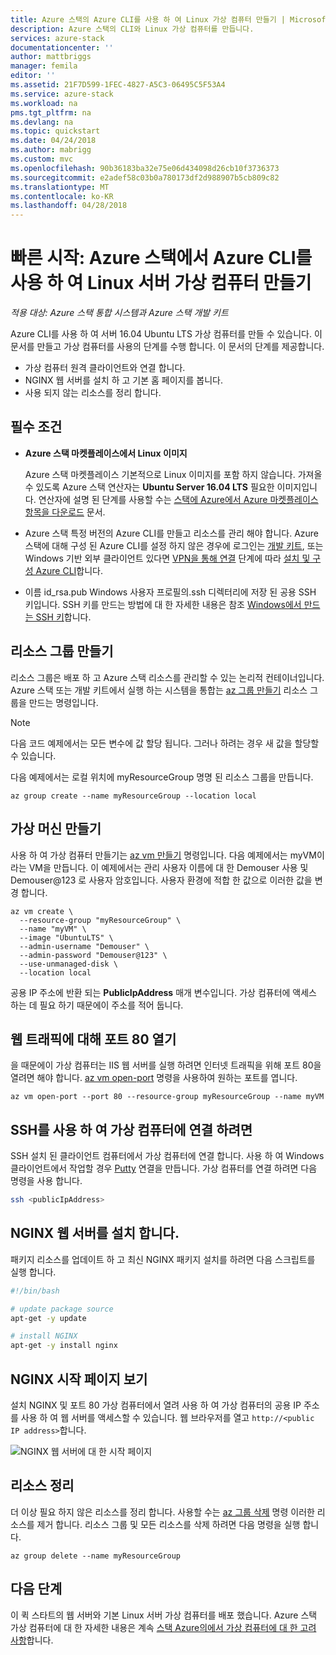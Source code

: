 ```yaml
---
title: Azure 스택의 Azure CLI를 사용 하 여 Linux 가상 컴퓨터 만들기 | Microsoft Docs
description: Azure 스택의 CLI와 Linux 가상 컴퓨터를 만듭니다.
services: azure-stack
documentationcenter: ''
author: mattbriggs
manager: femila
editor: ''
ms.assetid: 21F7D599-1FEC-4827-A5C3-06495C5F53A4
ms.service: azure-stack
ms.workload: na
pms.tgt_pltfrm: na
ms.devlang: na
ms.topic: quickstart
ms.date: 04/24/2018
ms.author: mabrigg
ms.custom: mvc
ms.openlocfilehash: 90b36183ba32e75e06d434098d26cb10f3736373
ms.sourcegitcommit: e2adef58c03b0a780173df2d988907b5cb809c82
ms.translationtype: MT
ms.contentlocale: ko-KR
ms.lasthandoff: 04/28/2018
---
```

# <a name="quickstart-create-a-linux-server-virtual-machine-by-using-azure-cli-in-azure-stack"></a>빠른 시작: Azure 스택에서 Azure CLI를 사용 하 여 Linux 서버 가상 컴퓨터 만들기

*적용 대상: Azure 스택 통합 시스템과 Azure 스택 개발 키트*

Azure CLI를 사용 하 여 서버 16.04 Ubuntu LTS 가상 컴퓨터를 만들 수 있습니다. 이 문서를 만들고 가상 컴퓨터를 사용의 단계를 수행 합니다. 이 문서의 단계를 제공합니다.

* 가상 컴퓨터 원격 클라이언트와 연결 합니다.
* NGINX 웹 서버를 설치 하 고 기본 홈 페이지를 봅니다.
* 사용 되지 않는 리소스를 정리 합니다.

## <a name="prerequisites"></a>필수 조건

* **Azure 스택 마켓플레이스에서 Linux 이미지**

   Azure 스택 마켓플레이스 기본적으로 Linux 이미지를 포함 하지 않습니다. 가져올 수 있도록 Azure 스택 연산자는 **Ubuntu Server 16.04 LTS** 필요한 이미지입니다. 연산자에 설명 된 단계를 사용할 수는 [스택에 Azure에서 Azure 마켓플레이스 항목을 다운로드](../azure-stack-download-azure-marketplace-item.md) 문서.

* Azure 스택 특정 버전의 Azure CLI를 만들고 리소스를 관리 해야 합니다. Azure 스택에 대해 구성 된 Azure CLI를 설정 하지 않은 경우에 로그인는 [개발 키트](azure-stack-connect-azure-stack.md#connect-to-azure-stack-with-remote-desktop), 또는 Windows 기반 외부 클라이언트 있다면 [VPN을 통해 연결](azure-stack-connect-azure-stack.md#connect-to-azure-stack-with-vpn) 단계에 따라 [ 설치 및 구성 Azure CLI](azure-stack-version-profiles-azurecli2.md)합니다.

* 이름 id_rsa.pub Windows 사용자 프로필의.ssh 디렉터리에 저장 된 공용 SSH 키입니다. SSH 키를 만드는 방법에 대 한 자세한 내용은 참조 [Windows에서 만드는 SSH 키](../../virtual-machines/linux/ssh-from-windows.md)합니다.

## <a name="create-a-resource-group"></a>리소스 그룹 만들기

리소스 그룹은 배포 하 고 Azure 스택 리소스를 관리할 수 있는 논리적 컨테이너입니다. Azure 스택 또는 개발 키트에서 실행 하는 시스템을 통합는 [az 그룹 만들기](/cli/azure/group#az_group_create) 리소스 그룹을 만드는 명령입니다.

>[!NOTE]
 다음 코드 예제에서는 모든 변수에 값 할당 됩니다. 그러나 하려는 경우 새 값을 할당할 수 있습니다.

다음 예제에서는 로컬 위치에 myResourceGroup 명명 된 리소스 그룹을 만듭니다.

```cli
az group create --name myResourceGroup --location local
```

## <a name="create-a-virtual-machine"></a>가상 머신 만들기

사용 하 여 가상 컴퓨터 만들기는 [az vm 만들기](/cli/azure/vm#az_vm_create) 명령입니다. 다음 예제에서는 myVM이라는 VM을 만듭니다. 이 예제에서는 관리 사용자 이름에 대 한 Demouser 사용 및 Demouser@123 로 사용자 암호입니다. 사용자 환경에 적합 한 값으로 이러한 값을 변경 합니다.

```cli
az vm create \
  --resource-group "myResourceGroup" \
  --name "myVM" \
  --image "UbuntuLTS" \
  --admin-username "Demouser" \
  --admin-password "Demouser@123" \
  --use-unmanaged-disk \
  --location local
```

공용 IP 주소에 반환 되는 **PublicIpAddress** 매개 변수입니다. 가상 컴퓨터에 액세스 하는 데 필요 하기 때문에이 주소를 적어 둡니다.

## <a name="open-port-80-for-web-traffic"></a>웹 트래픽에 대해 포트 80 열기

을 때문에이 가상 컴퓨터는 IIS 웹 서버를 실행 하려면 인터넷 트래픽을 위해 포트 80을 열려면 해야 합니다. [az vm open-port](/cli/azure/vm#open-port) 명령을 사용하여 원하는 포트를 엽니다.

```cli
az vm open-port --port 80 --resource-group myResourceGroup --name myVM
```

## <a name="use-ssh-to-connect-to-the-virtual-machine"></a>SSH를 사용 하 여 가상 컴퓨터에 연결 하려면

SSH 설치 된 클라이언트 컴퓨터에서 가상 컴퓨터에 연결 합니다. 사용 하 여 Windows 클라이언트에서 작업할 경우 [Putty](http://www.putty.org/) 연결을 만듭니다. 가상 컴퓨터를 연결 하려면 다음 명령을 사용 합니다.

```bash
ssh <publicIpAddress>
```

## <a name="install-the-nginx-web-server"></a>NGINX 웹 서버를 설치 합니다.

패키지 리소스를 업데이트 하 고 최신 NGINX 패키지 설치를 하려면 다음 스크립트를 실행 합니다.

```bash
#!/bin/bash

# update package source
apt-get -y update

# install NGINX
apt-get -y install nginx
```

## <a name="view-the-nginx-welcome-page"></a>NGINX 시작 페이지 보기

설치 NGINX 및 포트 80 가상 컴퓨터에서 열려 사용 하 여 가상 컴퓨터의 공용 IP 주소를 사용 하 여 웹 서버를 액세스할 수 있습니다. 웹 브라우저를 열고 ```http://<public IP address>```합니다.

![NGINX 웹 서버에 대 한 시작 페이지](./media/azure-stack-quick-create-vm-linux-cli/nginx.png)

## <a name="clean-up-resources"></a>리소스 정리

더 이상 필요 하지 않은 리소스를 정리 합니다. 사용할 수는 [az 그룹 삭제](/cli/azure/group#az_group_delete) 명령 이러한 리소스를 제거 합니다. 리소스 그룹 및 모든 리소스를 삭제 하려면 다음 명령을 실행 합니다.

```cli
az group delete --name myResourceGroup
```

## <a name="next-steps"></a>다음 단계

이 퀵 스타트의 웹 서버와 기본 Linux 서버 가상 컴퓨터를 배포 했습니다. Azure 스택 가상 컴퓨터에 대 한 자세한 내용은 계속 [스택 Azure의에서 가상 컴퓨터에 대 한 고려 사항](azure-stack-vm-considerations.md)합니다.
